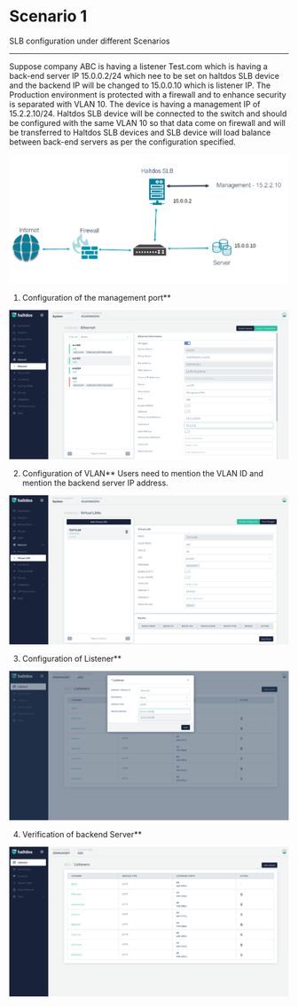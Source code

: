 # Scenario 1

SLB configuration under different Scenarios

---

Suppose company ABC is having a listener Test.com which is having a back-end server IP 15.0.0.2/24 which nee to be set on haltdos SLB device and the backend IP will be changed to 15.0.0.10 which is listener IP. The Production environment is protected with a firewall and to enhance security is separated with VLAN 10. The device is having a management IP of 15.2.2.10/24. Haltdos SLB device will be connected to the switch and should be configured with the same VLAN 10 so that data come on firewall and will be transferred to Haltdos SLB devices and SLB device will load balance between back-end servers as per the configuration specified.

![Diagram](/img/adc/scenarios/scenario1-1.png)

1. Configuration of the management port**
   
![Diagram](/img/adc/scenarios/v2/scenarios1_2.png)

2. Configuration of VLAN**
Users need to mention the VLAN ID and mention the backend server IP address.

![Diagram](/img/adc/scenarios/v2/scenarios1_3.png)

3. Configuration of Listener**

![Diagram](/img/adc/scenarios/v2/scenarios1_4.png)

4. Verification of backend Server**

![Diagram](/img/adc/scenarios/v2/scenarios1_5.png)














